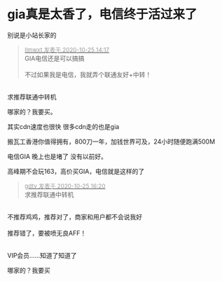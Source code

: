 # gia真是太香了，电信终于活过来了


别说是小站长家的

<div class="quote"><blockquote><font size="2"><a href="https://www.hostloc.com/forum.php?mod=redirect&amp;goto=findpost&amp;pid=9349791&amp;ptid=758263" target="_blank"><font color="#999999">llmwxt 发表于 2020-10-25 14:17</font></a></font><br />
GIA电信还是可以搞搞<br />
<br />
不过如果我是电信，我就弄个联通友好+中转！</blockquote></div><br />
求推荐联通中转机

哪家的？我要买。

其实cdn速度也很快 很多cdn走的也是gia

搬瓦工香港你值得拥有，800刀一年，加钱世界可及，24小时随便跑满500M

电信GIA 晚上也是堵了 没有以前好。

高峰期不会玩163，高价买GIA，电信就是这样的了

<div class="quote"><blockquote><font size="2"><a href="https://www.hostloc.com/forum.php?mod=redirect&amp;goto=findpost&amp;pid=9350273&amp;ptid=758263" target="_blank"><font color="#999999">gdtv 发表于 2020-10-25 16:20</font></a></font><br />
求推荐联通中转机</blockquote></div><br />
不推荐鸡鸡，推荐对了，商家和用户都不会说我好<br />
<br />
推荐错了，要被喷无良AFF！<br />
<br />
<img src="static/image/smiley/default/lol.gif" smilieid="12" border="0" alt="" />

<img src="static/image/smiley/yct/022.gif" smilieid="42" border="0" alt="" />VIP会员……知道了知道了

哪家的？我要买
